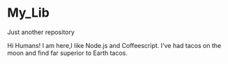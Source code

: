 # My_Lib
Just another repository

Hi Humans!
I am here,I like Node.js and Coffeescript.
I've had tacos on the moon and find far superior to Earth tacos.
